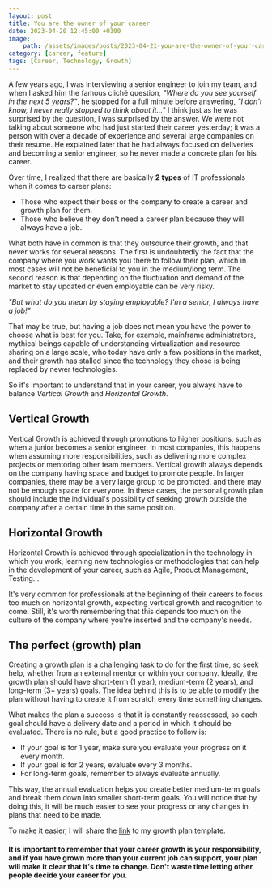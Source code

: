 ```yaml
---
layout: post
title: You are the owner of your career 
date: 2023-04-20 12:45:00 +0300
image: 
    path: /assets/images/posts/2023-04-21-you-are-the-owner-of-your-career.jpeg
category: [career, feature]
tags: [Career, Technology, Growth]
---
```


A few years ago, I was interviewing a senior engineer to join my team, and when I asked him the famous cliché question, *"Where do you see yourself in the next 5 years?"*, he stopped for a full minute before answering, *"I don't know, I never really stopped to think about it..."* I think just as he was surprised by the question, I was surprised by the answer. We were not talking about someone who had just started their career yesterday; it was a person with over a decade of experience and several large companies on their resume. He explained later that he had always focused on deliveries and becoming a senior engineer, so he never made a concrete plan for his career.

Over time, I realized that there are basically **2 types** of IT professionals when it comes to career plans:

- Those who expect their boss or the company to create a career and growth plan for them.
- Those who believe they don't need a career plan because they will always have a job.

What both have in common is that they outsource their growth, and that never works for several reasons. The first is undoubtedly the fact that the company where you work wants you there to follow their plan, which in most cases will not be beneficial to you in the medium/long term. The second reason is that depending on the fluctuation and demand of the market to stay updated or even employable can be very risky.

_"But what do you mean by staying employable? I'm a senior, I always have a job!"_

That may be true, but having a job does not mean you have the power to choose what is best for you. Take, for example, mainframe administrators, mythical beings capable of understanding virtualization and resource sharing on a large scale, who today have only a few positions in the market, and their growth has stalled since the technology they chose is being replaced by newer technologies.

So it's important to understand that in your career, you always have to balance *Vertical Growth* and *Horizontal Growth*.

<h2>Vertical Growth</h2>

Vertical Growth is achieved through promotions to higher positions, such as when a junior becomes a senior engineer. In most companies, this happens when assuming more responsibilities, such as delivering more complex projects or mentoring other team members. Vertical growth always depends on the company having space and budget to promote people. In larger companies, there may be a very large group to be promoted, and there may not be enough space for everyone. In these cases, the personal growth plan should include the individual's possibility of seeking growth outside the company after a certain time in the same position.

<h2>Horizontal Growth</h2>

Horizontal Growth is achieved through specialization in the technology in which you work, learning new technologies or methodologies that can help in the development of your career, such as Agile, Product Management, Testing...

It's very common for professionals at the beginning of their careers to focus too much on horizontal growth, expecting vertical growth and recognition to come. Still, it's worth remembering that this depends too much on the culture of the company where you're inserted and the company's needs.

<h2>The perfect (growth) plan</h2>

Creating a growth plan is a challenging task to do for the first time, so seek help, whether from an external mentor or within your company. Ideally, the growth plan should have short-term (1 year), medium-term (2 years), and long-term (3+ years) goals. The idea behind this is to be able to modify the plan without having to create it from scratch every time something changes.

What makes the plan a success is that it is constantly reassessed, so each goal should have a delivery date and a period in which it should be evaluated. There is no rule, but a good practice to follow is:

- If your goal is for 1 year, make sure you evaluate your progress on it every month.
- If your goal is for 2 years, evaluate every 3 months.
- For long-term goals, remember to always evaluate annually.

This way, the annual evaluation helps you create better medium-term goals and break them down into smaller short-term goals. You will notice that by doing this, it will be much easier to see your progress or any changes in plans that need to be made.

To make it easier, I will share the [link](https://docs.google.com/spreadsheets/d/e/2PACX-1vRTNwTttHRetmkINsVBBnKVcABX9YKZL0Byigj-wpXOu_5u038KKmHsZCR0BsUz2Zt73WyxM_BTNqEY/pub?output=xlsx) to my growth plan template.

<h4>It is important to remember that your career growth is your responsibility, and if you have grown more than your current job can support, your plan will make it clear that it's time to change. Don't waste time letting other people decide your career for you.</h4>

